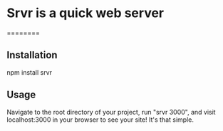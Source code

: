 # Srvr is a quick web server
========

## Installation

npm install srvr

## Usage

Navigate to the root directory of your project, run "srvr 3000", and visit localhost:3000 in your browser to see your site! It's that simple.

